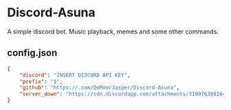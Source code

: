 # Discord-Asuna
A simple discord bot.
Music playback, memes and some other commands.

## config.json
```json
{
    "discord": "INSERT DISCORD API KEY",
    "prefix": "$",
    "github": "https://.com/DeMoorJasper/Discord-Asuna",
    "server_down": "https://cdn.discordapp.com/attachments/319076388164337670/319076784748625920/download.gif"
}
```
